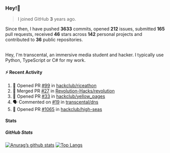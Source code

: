 ### Hey!👋
<!-- [![Banner](banner.png)](https://dillonb07.is-a.dev) -->


> I joined GitHub **3** years ago.

Since then, I have pushed **3633** commits, opened **212** issues, submitted **165** pull requests, received **46** stars across **142** personal projects and contributed to **36** public repositories.

<br>
Hey, I'm transcental, an immersive media student and hacker. I typically use Python, TypeScript or C# for my work.

<br>

#### :zap: Recent Activity

<!--START_SECTION:activity-->
1. 💪 Opened PR [#99](https://github.com/hackclub/riceathon/pull/99) in [hackclub/riceathon](https://github.com/hackclub/riceathon)
2. 🎉 Merged PR [#27](https://github.com/Revolution-Hacks/revolution/pull/27) in [Revolution-Hacks/revolution](https://github.com/Revolution-Hacks/revolution)
3. 💪 Opened PR [#33](https://github.com/hackclub/yellow_pages/pull/33) in [hackclub/yellow_pages](https://github.com/hackclub/yellow_pages)
4. 🗣 Commented on [#19](https://github.com/transcental/dns/pull/19#issuecomment-2572784331) in [transcental/dns](https://github.com/transcental/dns)
5. 💪 Opened PR [#1065](https://github.com/hackclub/high-seas/pull/1065) in [hackclub/high-seas](https://github.com/hackclub/high-seas)
<!--END_SECTION:activity-->

#### Stats

##### GitHub Stats
[![Anurag’s github stats](https://github-readme-stats.vercel.app/api?username=transcental&show_icons=true&theme=radical)](https://github.com/transcental)
[![Top Langs](https://github-readme-stats.vercel.app/api/top-langs/?username=transcental&layout=compact&theme=radical)](https://github.com/transcental)
